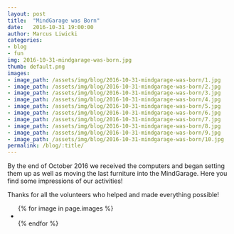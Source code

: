 ```yaml
---
layout: post
title:  "MindGarage was Born"
date:   2016-10-31 19:00:00
author: Marcus Liwicki
categories:
- blog
- fun
img: 2016-10-31-mindgarage-was-born.jpg
thumb: default.png
images:
- image_path: /assets/img/blog/2016-10-31-mindgarage-was-born/1.jpg
- image_path: /assets/img/blog/2016-10-31-mindgarage-was-born/2.jpg
- image_path: /assets/img/blog/2016-10-31-mindgarage-was-born/3.jpg
- image_path: /assets/img/blog/2016-10-31-mindgarage-was-born/4.jpg
- image_path: /assets/img/blog/2016-10-31-mindgarage-was-born/5.jpg
- image_path: /assets/img/blog/2016-10-31-mindgarage-was-born/6.jpg
- image_path: /assets/img/blog/2016-10-31-mindgarage-was-born/7.jpg
- image_path: /assets/img/blog/2016-10-31-mindgarage-was-born/8.jpg
- image_path: /assets/img/blog/2016-10-31-mindgarage-was-born/9.jpg
- image_path: /assets/img/blog/2016-10-31-mindgarage-was-born/10.jpg
permalink: /blog/:title/
---
```


By the end of October 2016 we received the computers and began setting them up as well as moving the last furniture into the MindGarage. Here you find some impressions of our activities!

Thanks for all the volunteers who helped and made everything possible!

<ul class="photo-gallery">
  {% for image in page.images %}
    <li>
    	<a href="{{ image.image_path | prepend: site.baseurl }}" target="_blank">
        <img src="{{ image.image_path }}" alt="">
        </a>
    </li>
  {% endfor %}
</ul>